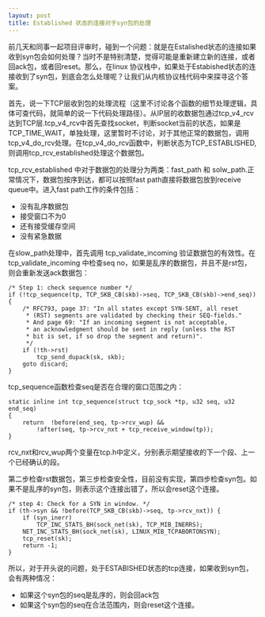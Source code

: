```yaml
---
layout: post
title: Established 状态的连接对于syn包的处理
---
```


前几天和同事一起项目评审时，碰到一个问题：就是在Estalished状态的连接如果收到syn包会如何处理？当时不是特别清楚，觉得可能是重新建立新的连接，或者回ack包，或者回reset。那么，在linux 协议栈中，如果处于Estabished状态的连接收到了syn包，到底会怎么处理呢？让我们从内核协议栈代码中来探寻这个答案。  

首先，说一下TCP层收到包的处理流程（这里不讨论各个函数的细节处理逻辑，具体可查代码，就简单的说一下代码处理路径）。从IP层的收数据包通过tcp_v4_rcv达到TCP层.tcp_v4_rcv中首先查找socket，判断socket当前的状态，如果是TCP_TIME_WAIT，单独处理，这里暂时不讨论，对于其他正常的数据包，调用tcp_v4_do_rcv处理。在tcp_v4_do_rcv函数中，判断状态为TCP_ESTABLISHED,则调用tcp_rcv_established处理这个数据包。  

tcp_rcv_established 中对于数据包的处理分为两类：fast_path 和 solw_path.正常情况下，数据包按序到达，都可以按照fast path直接将数据包放到receive queue中。进入fast path工作的条件包括：

 * 没有乱序数据包
 * 接受窗口不为0
 * 还有接受缓存空间
 * 没有紧急数据
 
在slow_path处理中，首先调用 tcp_validate_incoming 验证数据包的有效性。在tcp_validate_incoming 中检查seq no，如果是乱序的数据包，并且不是rst包，则会重新发送ack数据包：  

	/* Step 1: check sequence number */
	if (!tcp_sequence(tp, TCP_SKB_CB(skb)->seq, TCP_SKB_CB(skb)->end_seq)) {
		/* RFC793, page 37: "In all states except SYN-SENT, all reset
		 * (RST) segments are validated by checking their SEQ-fields."
		 * And page 69: "If an incoming segment is not acceptable,
		 * an acknowledgment should be sent in reply (unless the RST
		 * bit is set, if so drop the segment and return)".
		 */
		if (!th->rst)
			tcp_send_dupack(sk, skb);
		goto discard;
	}


tcp_sequence函数检查seq是否在合理的窗口范围之内：  
	

	static inline int tcp_sequence(struct tcp_sock *tp, u32 seq, u32 end_seq)
	{
		return	!before(end_seq, tp->rcv_wup) &&
			!after(seq, tp->rcv_nxt + tcp_receive_window(tp));
	}

  
  rcv\_nxt和rcv\_wup两个变量在tcp.h中定义，分别表示期望接收的下一个段、上一个已经确认的段。


第二步检查rst数据包，第三步检查安全性，目前没有实现，第四步检查syn包。如果不是乱序的syn包，则表示这个连接出错了，所以会reset这个连接。  	  
	
	/* step 4: Check for a SYN in window. */
	if (th->syn && !before(TCP_SKB_CB(skb)->seq, tp->rcv_nxt)) {
		if (syn_inerr)
			TCP_INC_STATS_BH(sock_net(sk), TCP_MIB_INERRS);
		NET_INC_STATS_BH(sock_net(sk), LINUX_MIB_TCPABORTONSYN);
		tcp_reset(sk);
		return -1;
	}

所以，对于开头说的问题，处于ESTABISHED状态的tcp连接，如果收到syn包，会有两种情况：

 * 如果这个syn包的seq是乱序的，则会回ack包
 * 如果这个syn包的seq在合法范围内，则会reset这个连接。


